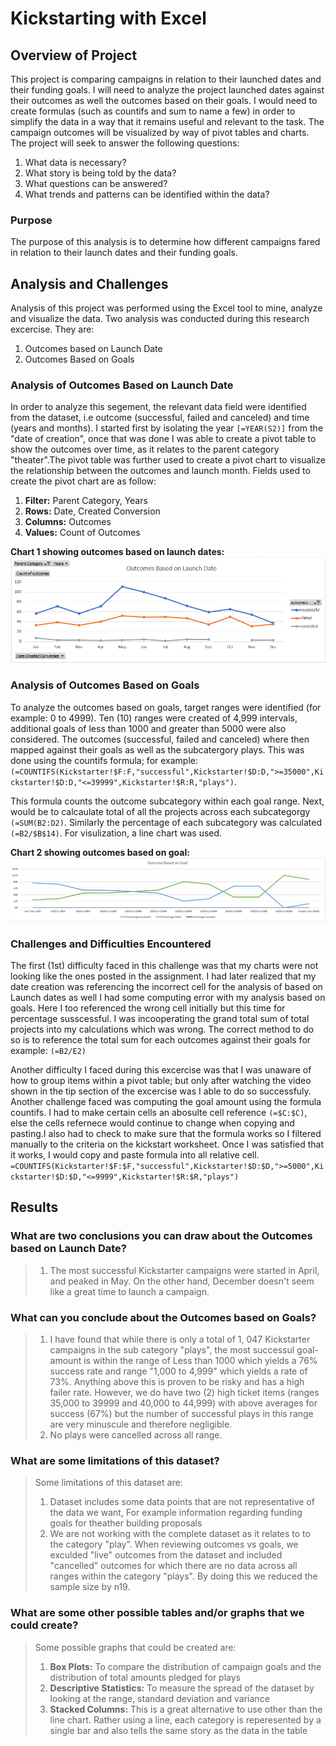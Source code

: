 # Kickstarting with Excel

## Overview of Project
This project is comparing campaigns in relation to their launched dates and their funding goals. I will need to analyze the project launched dates against their outcomes as well the outcomes based on their goals. I would need to create formulas (such as countifs and sum to name a few) in order to simplify the data in a way that it remains useful and relevant to the task. The campaign outcomes will be visualized by way of pivot tables and charts. The project will seek to answer the following questions:
1. What data is necessary?
2. What story is being told by the data?
3. What questions can be answered?
4. What trends and patterns can be identified within the data?

### Purpose
The purpose of this analysis is to determine how different campaigns fared in relation to their launch dates and their funding goals.

## Analysis and Challenges
Analysis of this project was performed using the Excel tool to mine, analyze and visualize the data. Two analysis was conducted during this research excercise. They are:
1. Outcomes based on Launch Date
2. Outcomes Based on Goals

### Analysis of Outcomes Based on Launch Date
In order to analyze this segement, the relevant data field were identified from the dataset, i.e outcome (successful, failed and canceled) and time (years and months). I started first by isolating the year `[=YEAR(S2)]` from the "date of creation", once that was done I was able to create a pivot table to show the outcomes over time, as it relates to the parent category "theater".The pivot table was further used to create a pivot chart to visualize the relationship between the outcomes and launch month. Fields used to create the pivot chart are as follow:
1. **Filter:** Parent Category, Years
2. **Rows:** Date, Created Conversion
3. **Columns:** Outcomes
4. **Values:** Count of Outcomes

 **Chart 1 showing outcomes based on launch dates:**
![Outcomes_vs_Launch](./Resources/Outcomes_vs_Launch.png)

### Analysis of Outcomes Based on Goals
To analyze the outcomes based on goals, target ranges were identified (for example: 0 to 4999). Ten (10) ranges were created of 4,999 intervals, additional goals of less than 1000 and greater than 5000 were also considered. The outcomes (successful, failed and canceled) where then mapped against their goals as well as the subcatergory plays. This was done using the countifs formula; for example: `(=COUNTIFS(Kickstarter!$F:F,"successful",Kickstarter!$D:D,">=35000",Kickstarter!$D:D,"<=39999",Kickstarter!$R:R,"plays")`. 

This formula counts the outcome subcategory within each goal range. Next, would be to calcaulate total of all the projects across each subcategorgy `(=SUM(B2:D2)`. Similarly the percentage of each subcategory was calculated `(=B2/$B$14)`. For visulization, a line chart was used. 

**Chart 2 showing outcomes based on goal:**
![Outcomes_vs_Goals](./Resources/Outcomes_vs_Goals.png)



### Challenges and Difficulties Encountered
The first (1st) difficulty faced in this challenge was that my charts were not looking like the ones posted in the assignment. I had later realized that my date creation was referencing the incorrect cell for the analysis of based on Launch dates as well I had some computing error with my analysis based on goals. Here I too referenced the wrong cell initially but this time for percentage susscessful. I was incooperating the grand total sum of total projects into my calculations which was wrong. The correct method to do so is to reference the total sum for each outcomes against their goals for example: `(=B2/E2)`

Another difficulty I faced during this excercise was that I was unaware of how to group items within a pivot table; but only after watching the video shown in the tip section of the excercise was I able to do so successfuly. Another challenge faced was computing the goal amount using the formula countifs. I had to make certain cells an abosulte cell reference `(=$C:$C)`, else the cells refernece would continue to change when copying and pasting.I also had to check to make sure that the formula works so I filtered manually to the criteria on the kickstart worksheet. Once I was satisfied that it works, I would copy and paste formula into all relative cell. `=COUNTIFS(Kickstarter!$F:$F,"successful",Kickstarter!$D:$D,">=5000",Kickstarter!$D:$D,"<=9999",Kickstarter!$R:$R,"plays")`

## Results

### What are two conclusions you can draw about the Outcomes based on Launch Date?
>1. The most successful Kickstarter campaigns were started in April, and peaked in May. On the other hand, December doesn't seem like a great time to launch a campaign.

### What can you conclude about the Outcomes based on Goals?
>1. I have found that while there is only a total of 1, 047 Kickstarter campaigns in the sub category "plays", the most successul goal-amount is within the range of Less than 1000 which yields a 76% success rate and range "1,000 to 4,999" which yields a rate of 73%. Anything above this is proven to be risky and has a high failer rate. However, we do have two (2) high ticket items (ranges 35,000 to 39999 and 40,000 to 44,999) with above averages for success (67%) but the number of successful plays in this range are very minuscule and therefore negligible. 
>2. No plays were cancelled across all range.

### What are some limitations of this dataset?
>Some limitations of this dataset are:
>1. Dataset includes some data points that are not representative of the data we want, For example information regarding funding goals for theather building proposals
>2. We are not working with the complete dataset as it relates to to the category "play". When reviewing outcomes vs goals, we exculded "live" outcomes from the dataset and included "cancelled" outcomes for which there are no data across all ranges within the category "plays". By doing this we reduced the sample size by n19.

### What are some other possible tables and/or graphs that we could create?
>Some possible graphs that could be created are:
>1. **Box Plots:** To compare the distribution of campaign goals and the distribution of total amounts pledged for plays 
>2. **Descriptive Statistics:** To measure the spread of the dataset by looking at the range, standard deviation and variance
>3. **Stacked Columns:** This is a great alternative to use other than the line chart. Rather using a line, each category is reperesented by a single bar and also tells the same story as the data in the table  
